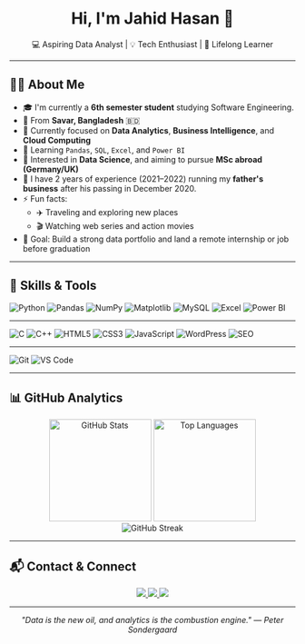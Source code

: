 <h1 align="center">Hi, I'm Jahid Hasan 👋</h1>
<p align="center">
  💻 Aspiring Data Analyst | 💡 Tech Enthusiast | 🌱 Lifelong Learner
</p>

---

## 👨‍💻 About Me

- 🎓 I'm currently a **6th semester student** studying Software Engineering.
- 🏡 From **Savar, Bangladesh** 🇧🇩
- 🔭 Currently focused on **Data Analytics**, **Business Intelligence**, and **Cloud Computing**  
- 🧠 Learning `Pandas`, `SQL`, `Excel`, and `Power BI`  
- 🧪 Interested in **Data Science**, and aiming to pursue **MSc abroad (Germany/UK)**
- 💼 I have 2 years of experience (2021–2022) running my **father's business** after his passing in December 2020.
- ⚡ Fun facts:
  - ✈️ Traveling and exploring new places
  - 🎬 Watching web series and action movies
- 🎯 Goal: Build a strong data portfolio and land a remote internship or job before graduation

---

## 🔧 Skills & Tools

![Python](https://img.shields.io/badge/-Python-3776AB?logo=python&logoColor=white&style=flat)
![Pandas](https://img.shields.io/badge/-Pandas-150458?logo=pandas&logoColor=white&style=flat)
![NumPy](https://img.shields.io/badge/-NumPy-013243?logo=numpy&logoColor=white&style=flat)
![Matplotlib](https://img.shields.io/badge/-Matplotlib-11557C?logo=matplotlib&logoColor=white&style=flat)
![MySQL](https://img.shields.io/badge/-MySQL-4479A1?logo=mysql&logoColor=white&style=flat)
![Excel](https://img.shields.io/badge/-Excel-217346?logo=microsoft-excel&logoColor=white&style=flat)
![Power BI](https://img.shields.io/badge/-PowerBI-F2C811?logo=powerbi&logoColor=black&style=flat)

---

![C](https://img.shields.io/badge/-C-00599C?logo=c&logoColor=white&style=flat)
![C++](https://img.shields.io/badge/-C++-00599C?logo=cplusplus&logoColor=white&style=flat)
![HTML5](https://img.shields.io/badge/-HTML5-E34F26?logo=html5&logoColor=white&style=flat)
![CSS3](https://img.shields.io/badge/-CSS3-1572B6?logo=css3&logoColor=white&style=flat)
![JavaScript](https://img.shields.io/badge/-JavaScript-F7DF1E?logo=javascript&logoColor=black&style=flat)
![WordPress](https://img.shields.io/badge/-WordPress-21759B?logo=wordpress&logoColor=white&style=flat)
![SEO](https://img.shields.io/badge/-SEO-00A859?style=flat&logo=google&logoColor=white)

---

![Git](https://img.shields.io/badge/-Git-F05032?logo=git&logoColor=white&style=flat)
![VS Code](https://img.shields.io/badge/-VSCode-007ACC?logo=visual-studio-code&logoColor=white&style=flat)


---

## 📊 GitHub Analytics

<p align="center">
  <img height="180em" src="https://github-readme-stats.vercel.app/api?username=jahidstm&show_icons=true&theme=radical&include_all_commits=true&count_private=true" alt="GitHub Stats"/>
  <img height="180em" src="https://github-readme-stats.vercel.app/api/top-langs/?username=jahidstm&layout=compact&theme=radical" alt="Top Languages"/>
  <br/>
  <img src="https://github-readme-streak-stats.herokuapp.com/?user=jahidhasan&theme=radical" alt="GitHub Streak"/>
</p>

---

## 📬 Contact & Connect

<p align="center">
  <a href="mailto:jahidhasanstm@gmail.com">
    <img src="https://img.shields.io/badge/Email-D14836?style=for-the-badge&logo=gmail&logoColor=white"/>
  </a>
  <a href="https://linkedin.com/in/jahidstm">
    <img src="https://img.shields.io/badge/LinkedIn-0077B5?style=for-the-badge&logo=linkedin&logoColor=white"/>
  </a>
  <a href="https://drive.google.com/file/d/1XDoB43RIPBAkOdKDKe-9lcw6uCLc4CPV/view">
    <img src="https://img.shields.io/badge/Download_CV-4285F4?style=for-the-badge&logo=googledrive&logoColor=white"/>
  </a>
</p>

---

<p align="center">
  <em>"Data is the new oil, and analytics is the combustion engine." — Peter Sondergaard</em>
</p>
